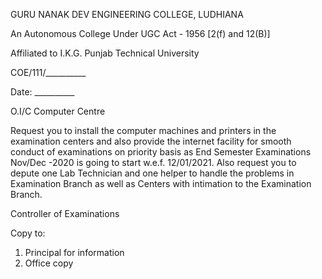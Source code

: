 GURU NANAK DEV ENGINEERING COLLEGE, LUDHIANA

An Autonomous College Under UGC  Act - 1956 [2(f) and 12(B)]

Affiliated to I.K.G. Punjab Technical University

COE/111/__________

Date: __________

O.I/C Computer Centre

Request you to install the computer machines and printers in the examination centers and also provide the internet facility for smooth conduct of examinations on priority basis as End Semester Examinations Nov/Dec -2020 is going to start w.e.f. 12/01/2021.
Also request you to depute one Lab Technician and one helper to handle the problems in Examination Branch as well as Centers with intimation to the Examination Branch.



Controller of Examinations


Copy to:
1.	Principal for information
2.	Office copy
